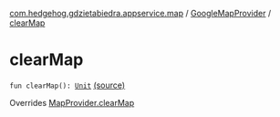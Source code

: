 [com.hedgehog.gdzietabiedra.appservice.map](../index.md) / [GoogleMapProvider](index.md) / [clearMap](./clear-map.md)

# clearMap

`fun clearMap(): `[`Unit`](https://kotlinlang.org/api/latest/jvm/stdlib/kotlin/-unit/index.html) [(source)](https://github.com/asvid/GdzieTaBiedra/tree/master/app/src/main/java/com/hedgehog/gdzietabiedra/appservice/map/GoogleMapProvider.kt#L94)

Overrides [MapProvider.clearMap](../-map-provider/clear-map.md)

